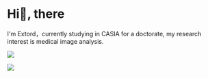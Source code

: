 <!--
**Re-Li-fe/Re-Li-fe** is a ✨ _special_ ✨ repository because its `README.md` (this file) appears on your GitHub profile.

Here are some ideas to get you started:

- 🔭 I’m currently working on ...
- 🌱 I’m currently learning ...
- 👯 I’m looking to collaborate on ...
- 🤔 I’m looking for help with ...
- 💬 Ask me about ...
- 📫 How to reach me: ...
- 😄 Pronouns: ...
- ⚡ Fun fact: ...
-->

# Hi👋, there

I'm Extord，currently studying in CASIA for a doctorate, my research interest is medical image analysis.

![](https://github-readme-stats.vercel.app/api/top-langs/?username=Extord1108&layout=compact)

![](https://github-readme-stats.vercel.app/api?username=Extord1108&show_icons=true)
